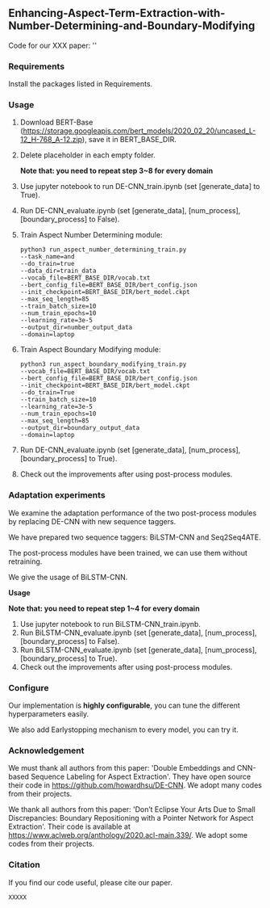## Enhancing-Aspect-Term-Extraction-with-Number-Determining-and-Boundary-Modifying

Code for our XXX paper: ''

### Requirements

Install the packages listed in Requirements.

### Usage

1. Download BERT-Base (https://storage.googleapis.com/bert_models/2020_02_20/uncased_L-12_H-768_A-12.zip), save it in BERT_BASE_DIR.

2. Delete placeholder in each empty folder.

   **Note that: you need to repeat step 3~8 for every domain**

3. Use jupyter notebook to run DE-CNN_train.ipynb (set [generate_data] to True).

4. Run DE-CNN_evaluate.ipynb (set [generate_data], [num_process], [boundary_process] to False).

5. Train Aspect Number Determining module:

   ```
   python3 run_aspect_number_determining_train.py
   --task_name=and
   --do_train=true
   --data_dir=train_data
   --vocab_file=BERT_BASE_DIR/vocab.txt
   --bert_config_file=BERT_BASE_DIR/bert_config.json
   --init_checkpoint=BERT_BASE_DIR/bert_model.ckpt
   --max_seq_length=85
   --train_batch_size=10
   --num_train_epochs=10
   --learning_rate=3e-5
   --output_dir=number_output_data
   --domain=laptop
   ```

   

6. Train Aspect Boundary Modifying module:

   ```
   python3 run_aspect_boundary_modifying_train.py
   --vocab_file=BERT_BASE_DIR/vocab.txt
   --bert_config_file=BERT_BASE_DIR/bert_config.json
   --init_checkpoint=BERT_BASE_DIR/bert_model.ckpt
   --do_train=True
   --train_batch_size=10
   --learning_rate=3e-5
   --num_train_epochs=10
   --max_seq_length=85
   --output_dir=boundary_output_data
   --domain=laptop
   ```

   

7. Run DE-CNN_evaluate.ipynb (set [generate_data], [num_process], [boundary_process] to True).

8. Check out the improvements after using post-process modules.



### Adaptation experiments

We examine the adaptation performance of the two post-process modules by replacing DE-CNN with new sequence taggers.

We have prepared two sequence taggers: BiLSTM-CNN and Seq2Seq4ATE.

The post-process modules have been trained, we can use them without retraining.

We give the usage of BiLSTM-CNN.

**Usage**

**Note that: you need to repeat step 1~4 for every domain**

1. Use jupyter notebook to run BiLSTM-CNN_train.ipynb.
2. Run BiLSTM-CNN_evaluate.ipynb (set [generate_data], [num_process], [boundary_process] to False).
3. Run BiLSTM-CNN_evaluate.ipynb (set [generate_data], [num_process], [boundary_process] to True).
4. Check out the improvements after using post-process modules.



### Configure

Our implementation is **highly configurable**, you can tune the different hyperparameters easily.

We also add Earlystopping mechanism to every model, you can try it.



### Acknowledgement

We must thank all authors from this paper: 'Double Embeddings and CNN-based Sequence Labeling for Aspect Extraction'. They have open source their code in https://github.com/howardhsu/DE-CNN. We adopt many codes from their projects. 

We thank all authors from this paper:  'Don’t Eclipse Your Arts Due to Small Discrepancies: Boundary Repositioning with a Pointer Network for Aspect Extraction'. Their code is available at https://www.aclweb.org/anthology/2020.acl-main.339/. We adopt some codes from their projects. 



### Citation

If you find our code useful, please cite our paper.

```
XXXXX
```





